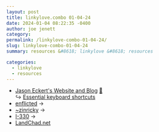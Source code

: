 ```yaml
---
layout: post
title: linkylove.combo 01-04-24
date: 2024-01-04 08:22:35 -0400
author: joe jenett
category: 
permalink: /linkylove-combo-01-04-24/
slug: linkylove-combo-01-04-24
summary: resources &#8618; linkylove &#8618; resources

categories:
  - linkylove
  - resources
---
```

<ul class="linkylove">
	<li><a title="Jason Eckert" href="https://jasoneckert.github.io/">Jason Eckert's Website and Blog</a> <a href="https://pinboard.in/u:tdjones">📌</a><br>&#8618; <a href="https://jasoneckert.github.io/myblog/shortcuts/">Essential keyboard shortcuts</a></li>
	<li><a title="enflicted" href="https://enflicted.neocities.org/">enflicted</a> <span title="led to site shown below">&#8594;</span></li>
	<li><a title="~zinricky" href="https://tilde.team/~zinricky/">~zinricky</a> <span title="led to site shown below">&#8594;</span></li>
	<li><a title="I-330" href="https://i330.dev/">I-330</a> <span title="led to site shown below">&#8594;</span></li>
	<li><a title="LandChad.net" href="https://landchad.net/">LandChad.net</a></li>
</ul>
<a style="display:none;" href="https://brid.gy/publish/mastodon"><small>(cross-posted to mastodon)</small></a>